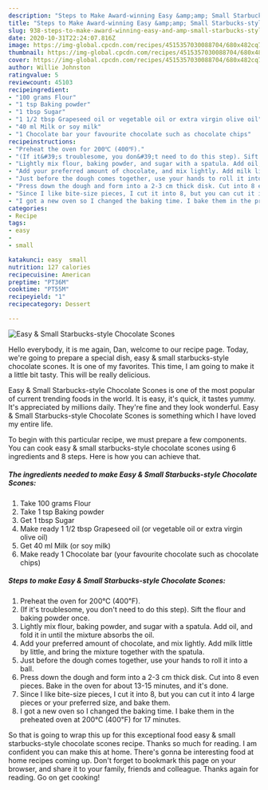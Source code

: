 ```yaml
---
description: "Steps to Make Award-winning Easy &amp;amp; Small Starbucks-style Chocolate Scones"
title: "Steps to Make Award-winning Easy &amp;amp; Small Starbucks-style Chocolate Scones"
slug: 938-steps-to-make-award-winning-easy-and-amp-small-starbucks-style-chocolate-scones
date: 2020-10-31T22:24:07.816Z
image: https://img-global.cpcdn.com/recipes/4515357030088704/680x482cq70/easy-small-starbucks-style-chocolate-scones-recipe-main-photo.jpg
thumbnail: https://img-global.cpcdn.com/recipes/4515357030088704/680x482cq70/easy-small-starbucks-style-chocolate-scones-recipe-main-photo.jpg
cover: https://img-global.cpcdn.com/recipes/4515357030088704/680x482cq70/easy-small-starbucks-style-chocolate-scones-recipe-main-photo.jpg
author: Willie Johnston
ratingvalue: 5
reviewcount: 45103
recipeingredient:
- "100 grams Flour"
- "1 tsp Baking powder"
- "1 tbsp Sugar"
- "1 1/2 tbsp Grapeseed oil or vegetable oil or extra virgin olive oil"
- "40 ml Milk or soy milk"
- "1 Chocolate bar your favourite chocolate such as chocolate chips"
recipeinstructions:
- "Preheat the oven for 200℃ (400℉)."
- "(If it&#39;s troublesome, you don&#39;t need to do this step). Sift the flour and baking powder once."
- "Lightly mix flour, baking powder, and sugar with a spatula. Add oil, and fold it in until the mixture absorbs the oil."
- "Add your preferred amount of chocolate, and mix lightly. Add milk little by little, and bring the mixture together with the spatula."
- "Just before the dough comes together, use your hands to roll it into a ball."
- "Press down the dough and form into a 2-3 cm thick disk. Cut into 8 even pieces. Bake in the oven for about 13-15 minutes, and it&#39;s done."
- "Since I like bite-size pieces, I cut it into 8, but you can cut it into 4 large pieces or your preferred size, and bake them."
- "I got a new oven so I changed the baking time. I bake them in the preheated oven at 200℃ (400℉) for 17 minutes."
categories:
- Recipe
tags:
- easy
- 
- small

katakunci: easy  small 
nutrition: 127 calories
recipecuisine: American
preptime: "PT36M"
cooktime: "PT55M"
recipeyield: "1"
recipecategory: Dessert

---
```



![Easy &amp; Small Starbucks-style Chocolate Scones](https://img-global.cpcdn.com/recipes/4515357030088704/680x482cq70/easy-small-starbucks-style-chocolate-scones-recipe-main-photo.jpg)

Hello everybody, it is me again, Dan, welcome to our recipe page. Today, we're going to prepare a special dish, easy &amp; small starbucks-style chocolate scones. It is one of my favorites. This time, I am going to make it a little bit tasty. This will be really delicious.

Easy &amp; Small Starbucks-style Chocolate Scones is one of the most popular of current trending foods in the world. It is easy, it's quick, it tastes yummy. It's appreciated by millions daily. They're fine and they look wonderful. Easy &amp; Small Starbucks-style Chocolate Scones is something which I have loved my entire life.




To begin with this particular recipe, we must prepare a few components. You can cook easy &amp; small starbucks-style chocolate scones using 6 ingredients and 8 steps. Here is how you can achieve that.

<!--inarticleads1-->

##### The ingredients needed to make Easy &amp; Small Starbucks-style Chocolate Scones:

1. Take 100 grams Flour
1. Take 1 tsp Baking powder
1. Get 1 tbsp Sugar
1. Make ready 1 1/2 tbsp Grapeseed oil (or vegetable oil or extra virgin olive oil)
1. Get 40 ml Milk (or soy milk)
1. Make ready 1 Chocolate bar (your favourite chocolate such as chocolate chips)




<!--inarticleads2-->

##### Steps to make Easy &amp; Small Starbucks-style Chocolate Scones:

1. Preheat the oven for 200℃ (400℉).
1. (If it&#39;s troublesome, you don&#39;t need to do this step). Sift the flour and baking powder once.
1. Lightly mix flour, baking powder, and sugar with a spatula. Add oil, and fold it in until the mixture absorbs the oil.
1. Add your preferred amount of chocolate, and mix lightly. Add milk little by little, and bring the mixture together with the spatula.
1. Just before the dough comes together, use your hands to roll it into a ball.
1. Press down the dough and form into a 2-3 cm thick disk. Cut into 8 even pieces. Bake in the oven for about 13-15 minutes, and it&#39;s done.
1. Since I like bite-size pieces, I cut it into 8, but you can cut it into 4 large pieces or your preferred size, and bake them.
1. I got a new oven so I changed the baking time. I bake them in the preheated oven at 200℃ (400℉) for 17 minutes.




So that is going to wrap this up for this exceptional food easy &amp; small starbucks-style chocolate scones recipe. Thanks so much for reading. I am confident you can make this at home. There's gonna be interesting food at home recipes coming up. Don't forget to bookmark this page on your browser, and share it to your family, friends and colleague. Thanks again for reading. Go on get cooking!
